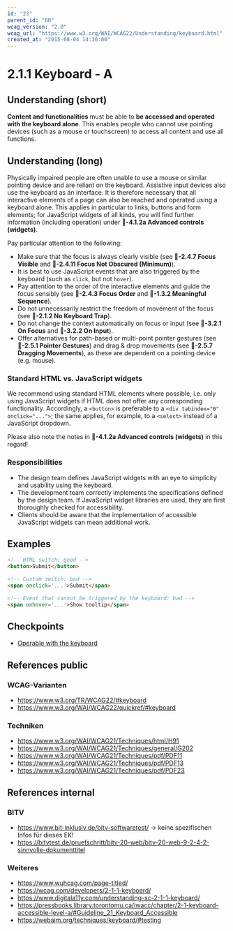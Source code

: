 ```yaml
---
id: "23"
parent_id: "68"
wcag_version: "2.0"
wcag_url: "https://www.w3.org/WAI/WCAG22/Understanding/keyboard.html"
created_at: "2015-08-04 14:36:00"
---
```


# 2.1.1 Keyboard - A

## Understanding (short)

**Content and functionalities** must be able to **be accessed and operated with the keyboard alone**. This enables people who cannot use pointing devices (such as a mouse or touchscreen) to access all content and use all functions.

## Understanding (long)

Physically impaired people are often unable to use a mouse or similar pointing device and are reliant on the keyboard. Assistive input devices also use the keyboard as an interface. It is therefore necessary that all interactive elements of a page can also be reached and operated using a keyboard alone. This applies in particular to links, buttons and form elements; for JavaScript widgets of all kinds, you will find further information (including operation) under **📜-4.1.2a Advanced controls (widgets)**.

Pay particular attention to the following:

- Make sure that the focus is always clearly visible (see **📜-2.4.7 Focus Visible** and **📜-2.4.11 Focus Not Obscured (Minimum)**).
- It is best to use JavaScript events that are also triggered by the keyboard (such as `click`, but not `hover`).
- Pay attention to the order of the interactive elements and guide the focus sensibly (see **📜-2.4.3 Focus Order** and **📜-1.3.2 Meaningful Sequence**).
- Do not unnecessarily restrict the freedom of movement of the focus (see **📜-2.1.2 No Keyboard Trap**).
- Do not change the context automatically on focus or input (see **📜-3.2.1 On Focus** and **📜-3.2.2 On Input**).
- Offer alternatives for path-based or multi-point pointer gestures (see **📜-2.5.1 Pointer Gestures**) and drag & drop movements (see **📜-2.5.7 Dragging Movements**), as these are dependent on a pointing device (e.g. mouse).

### Standard HTML vs. JavaScript widgets

We recommend using standard HTML elements where possible, i.e. only using JavaScript widgets if HTML does not offer any corresponding functionality. Accordingly, a `<button>` is preferable to a `<div tabindex="0" onclick="...">`; the same applies, for example, to a `<select>` instead of a JavaScript dropdown.

Please also note the notes in **📜-4.1.2a Advanced controls (widgets)** in this regard!

### Responsibilities

- The design team defines JavaScript widgets with an eye to simplicity and usability using the keyboard.
- The development team correctly implements the specifications defined by the design team. If JavaScript widget libraries are used, they are first thoroughly checked for accessibility.
- Clients should be aware that the implementation of accessible JavaScript widgets can mean additional work.

## Examples

```html
<!-- HTML switch: good -->
<button>Submit</button>

<!-- Custom switch: bad -->
<span onclick='...'>Submit</span>

<!-- Event that cannot be triggered by the keyboard: bad -->
<span onhover='...'>Show tooltip</span>
```

## Checkpoints

- [Operable with the keyboard](operable-with-the-keyboard)

## References public

### WCAG-Varianten

- <https://www.w3.org/TR/WCAG22/#keyboard>
- <https://www.w3.org/WAI/WCAG22/quickref/#keyboard>

### Techniken

- <https://www.w3.org/WAI/WCAG21/Techniques/html/H91>
- <https://www.w3.org/WAI/WCAG21/Techniques/general/G202>
- <https://www.w3.org/WAI/WCAG21/Techniques/pdf/PDF11>
- <https://www.w3.org/WAI/WCAG21/Techniques/pdf/PDF13>
- <https://www.w3.org/WAI/WCAG21/Techniques/pdf/PDF23>

## References internal

### BITV

- <https://www.bit-inklusiv.de/bitv-softwaretest/> → keine spezifischen Infos für dieses EK!
- <https://bitvtest.de/pruefschritt/bitv-20-web/bitv-20-web-9-2-4-2-sinnvolle-dokumenttitel>

### Weiteres

- <https://www.wuhcag.com/page-titled/>
- <https://wcag.com/developers/2-1-1-keyboard/>
- <https://www.digitala11y.com/understanding-sc-2-1-1-keyboard/>
- <https://pressbooks.library.torontomu.ca/iwacc/chapter/2-1-keyboard-accessible-level-a/#Guideline_21_Keyboard_Accessible>
- <https://webaim.org/techniques/keyboard/#testing>